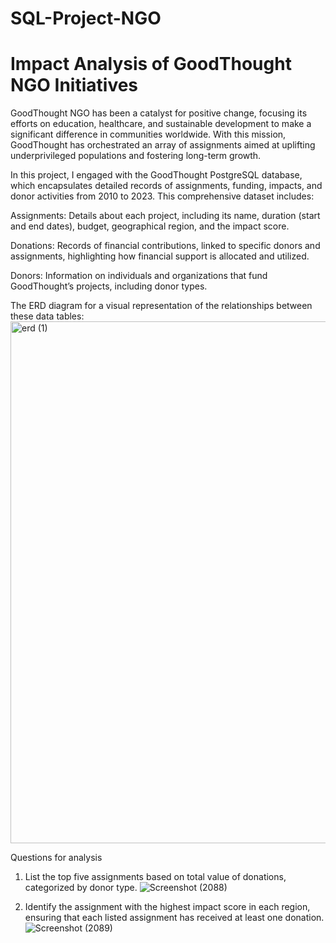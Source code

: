 # SQL-Project-NGO
# Impact Analysis of GoodThought NGO Initiatives
GoodThought NGO has been a catalyst for positive change, focusing its efforts on education, healthcare, and sustainable development to make a significant difference in communities worldwide. With this mission, GoodThought has orchestrated an array of assignments aimed at uplifting underprivileged populations and fostering long-term growth.

In this project, I engaged with the GoodThought PostgreSQL database, which encapsulates detailed records of assignments, funding, impacts, and donor activities from 2010 to 2023. This comprehensive dataset includes:

Assignments: Details about each project, including its name, duration (start and end dates), budget, geographical region, and the impact score.

Donations: Records of financial contributions, linked to specific donors and assignments, highlighting how financial support is allocated and utilized.

Donors: Information on individuals and organizations that fund GoodThought’s projects, including donor types.

The ERD diagram for a visual representation of the relationships between these data tables:
<img width="835" alt="erd (1)" src="https://github.com/user-attachments/assets/f71ad0a2-5a47-44f1-aa8b-239faf986304" />

Questions for analysis

1. List the top five assignments based on total value of donations, categorized by donor type.
   ![Screenshot (2088)](https://github.com/user-attachments/assets/10efe5de-31f9-4242-ab87-b3248ae5c3c3)


2. Identify the assignment with the highest impact score in each region, ensuring that each listed assignment has received at least one donation.
   ![Screenshot (2089)](https://github.com/user-attachments/assets/a859a274-ca9d-4d67-950d-cf704184bd32)


